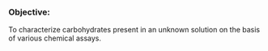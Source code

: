 ### Objective:

To characterize carbohydrates present in an unknown solution on the basis of various chemical assays.
